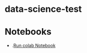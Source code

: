 # data-science-test


# Notebooks
* .[Run colab Notebook](https://github.com/sciclon2/data-science-test/blob/main/Untitled1.ipynb)
